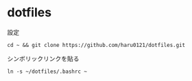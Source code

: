 # dotfiles
設定
```
cd ~ && git clone https://github.com/haru0121/dotfiles.git
```

シンボリックリンクを貼る
```
ln -s ~/dotfiles/.bashrc ~
```